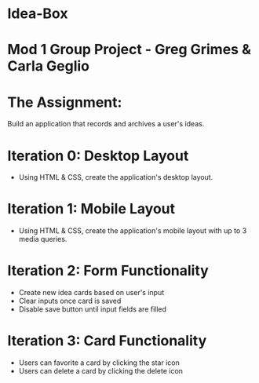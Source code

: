 # Idea-Box

# Mod 1 Group Project - Greg Grimes & Carla Geglio

# The Assignment: 
Build an application that records and archives a user's ideas.

# Iteration 0: Desktop Layout
- Using HTML & CSS, create the application's desktop layout.

# Iteration 1: Mobile Layout
- Using HTML & CSS, create the application's mobile layout with up to 3 media queries.

# Iteration 2: Form Functionality
- Create new idea cards based on user's input
- Clear inputs once card is saved
- Disable save button until input fields are filled

# Iteration 3: Card Functionality
- Users can favorite a card by clicking the star icon
- Users can delete a card by clicking the delete icon
